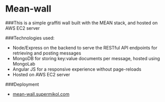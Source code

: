 # Mean-wall

###This is a simple graffiti wall built with the MEAN stack, and hosted on AWS EC2 server

###Technologies used:
- Node/Express on the backend to serve the RESTful API endpoints for retrieving and posting messages
- MongoDB for storing key:value documents per message, hosted using MongoLab
- Angular JS for a responsive experience without page-reloads
- Hosted on AWS EC2 server

###Deployment
- [mean-wall.supermikol.com](http://mean-wall.supermikol.com)
